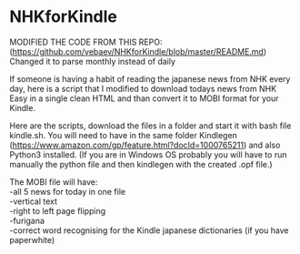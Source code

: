 # NHKforKindle

MODIFIED THE CODE FROM THIS REPO: (https://github.com/vebaev/NHKforKindle/blob/master/README.md)
Changed it to parse monthly instead of daily

If someone is having a habit of reading the japanese news from NHK every day, here is a script that I modified to download todays news from NHK Easy in a single clean HTML and than convert it to MOBI format for your Kindle.

Here are the scripts, download the files in a folder and start it with bash file kindle.sh. You will need to have in the same folder Kindlegen (https://www.amazon.com/gp/feature.html?docId=1000765211) and also Python3 installed. 
(If you are in Windows OS probably you will have to run manually the python file and then kindlegen with the created .opf file.) 

The MOBI file will have:   
-all 5 news for today in one file   
-vertical text   
-right to left page flipping   
-furigana   
-correct word recognising for the Kindle japanese dictionaries (if you have paperwhite) 